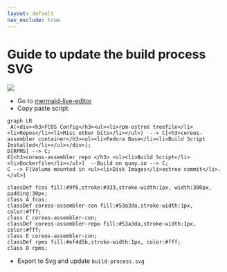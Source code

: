 ```yaml
---
layout: default
nav_exclude: true
---
```


# Guide to update the build process SVG

<!-- The path to this SVG is fixed here to make sure that it is correctly
displayed both on the coreos.github.io website rendered by Jekyll and on
github.com while browsing the repository view. The main downside here is that
this will not be updated for branches -->
<img src="https://coreos.github.io/coreos-assembler/build-process.svg?sanitize=true">

- Go to [mermaid-live-editor](https://mermaidjs.github.io/mermaid-live-editor)
- Copy paste script:

```mermaid
graph LR
 A(<div><h3>FCOS Config</h3><ul><li>rpm-ostree treefile</li><li>Repos</li><li>Misc other bits</li></ul>)  --> C[<h3>coreos-assembler container</h3><ul><li>Fedora Base</li><li>Build Script Installed</li></ul></div>];
D[RPMS] --> C;
E[<h3>coreos-assembler repo </h3> <ul><li>Build Script</li><li>Dockerfile</li></ul>]  --Build on quay.io --> C;
C --> F[Volume mounted in <ul><li>Disk Images</li>ostree commit</li>.</ul>]

classDef fcos fill:#9f6,stroke:#333,stroke-width:1px, width:300px, padding:30px;
class A fcos;
classDef coreos-assembler-con fill:#53a3da,stroke-width:1px, color:#fff;
class C coreos-assembler-con;
classDef coreos-assembler-repo fill:#53a3da,stroke-width:1px, color:#fff;
class E coreos-assembler-con;
classDef rpms fill:#ef4d5b,stroke-width:1px, color:#fff;
class D rpms;
```

- Export to Svg and update `build-process.svg`
